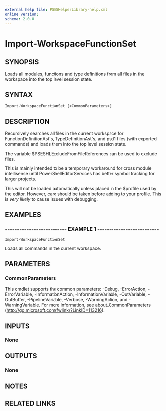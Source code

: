 ```yaml
---
external help file: PSESHelperLibrary-help.xml
online version: 
schema: 2.0.0
---
```


# Import-WorkspaceFunctionSet

## SYNOPSIS
Loads all modules, functions and type definitions from all files in the workspace into the
top level session state.

## SYNTAX

```
Import-WorkspaceFunctionSet [<CommonParameters>]
```

## DESCRIPTION
Recursively searches all files in the current workspace for FunctionDefinitionAst's,
TypeDefinitionAst's, and psd1 files (with exported commands) and loads them into the top
level session state.

The variable $PSESHLExcludeFromFileReferences can be used to exclude files.

This is mainly intended to be a temporary workaround for cross module intellisense until
PowerShellEditorServices has better symbol tracking for larger projects.

This will not be loaded automatically unless placed in the $profile used by the editor.
However, care should be taken before adding to your profile.
This is *very likely* to cause
issues with debugging.

## EXAMPLES

### -------------------------- EXAMPLE 1 --------------------------
```
Import-WorkspaceFunctionSet
```

Loads all commands in the current workspace.

## PARAMETERS

### CommonParameters
This cmdlet supports the common parameters: -Debug, -ErrorAction, -ErrorVariable, -InformationAction, -InformationVariable, -OutVariable, -OutBuffer, -PipelineVariable, -Verbose, -WarningAction, and -WarningVariable. For more information, see about_CommonParameters (http://go.microsoft.com/fwlink/?LinkID=113216).

## INPUTS

### None

## OUTPUTS

### None

## NOTES

## RELATED LINKS


